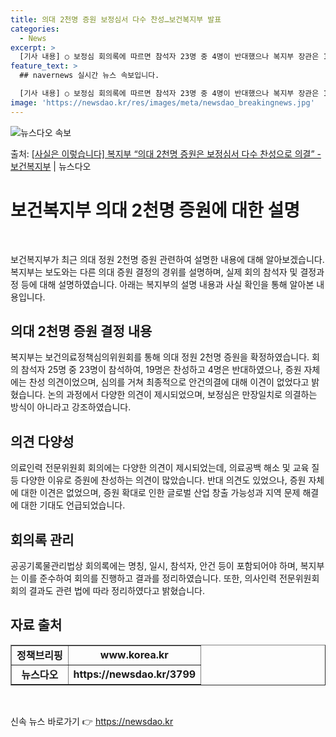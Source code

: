 ```yaml
---
title: 의대 2천명 증원 보정심서 다수 찬성…보건복지부 발표
categories:
  - News
excerpt: >
  [기사 내용] ○ 보정심 회의록에 따르면 참석자 23명 중 4명이 반대했으나 복지부 장관은 1시간만에 회의를…
feature_text: >
  ## navernews 실시간 뉴스 속보입니다.

  [기사 내용] ○ 보정심 회의록에 따르면 참석자 23명 중 4명이 반대했으나 복지부 장관은 1시간만에 회의를…
image: 'https://newsdao.kr/res/images/meta/newsdao_breakingnews.jpg'
---
```


![뉴스다오 속보](https://newsdao.kr/res/images/meta/newsdao_breakingnews.jpg)

<p>출처: <a href="https://newsdao.kr/3799" rel="dofollow">[사실은 이렇습니다] 복지부 “의대 2천명 증원은 보정심서 다수 찬성으로 의결” - 보건복지부</a> | 뉴스다오</p>

<h1 data-ke-size="size26">보건복지부 의대 2천명 증원에 대한 설명</h1>
<p data-ke-size="size16">&nbsp;</p>
보건복지부가 최근 의대 정원 2천명 증원 관련하여 설명한 내용에 대해 알아보겠습니다. 복지부는 보도와는 다른 의대 증원 결정의 경위를 설명하며, 실제 회의 참석자 및 결정과정 등에 대해 설명하였습니다. 아래는 복지부의 설명 내용과 사실 확인을 통해 알아본 내용입니다.

<h2 data-ke-size="size24">의대 2천명 증원 결정 내용</h2>
<p data-ke-size="size16">복지부는 보건의료정책심의위원회를 통해 의대 정원 2천명 증원을 확정하였습니다. 회의 참석자 25명 중 23명이 참석하여, 19명은 찬성하고 4명은 반대하였으나, 증원 자체에는 찬성 의견이었으며, 심의를 거쳐 최종적으로 안건의결에 대해 이견이 없었다고 밝혔습니다. 논의 과정에서 다양한 의견이 제시되었으며, 보정심은 만장일치로 의결하는 방식이 아니라고 강조하였습니다.</p>

<h2 data-ke-size="size24">의견 다양성</h2>
<p data-ke-size="size16">의료인력 전문위원회 회의에는 다양한 의견이 제시되었는데, 의료공백 해소 및 교육 질 등 다양한 이유로 증원에 찬성하는 의견이 많았습니다. 반대 의견도 있었으나, 증원 자체에 대한 이견은 없었으며, 증원 확대로 인한 글로벌 산업 창출 가능성과 지역 문제 해결에 대한 기대도 언급되었습니다.</p>

<h2 data-ke-size="size24">회의록 관리</h2>
<p data-ke-size="size16">공공기록물관리법상 회의록에는 명칭, 일시, 참석자, 안건 등이 포함되어야 하며, 복지부는 이를 준수하여 회의를 진행하고 결과를 정리하였습니다. 또한, 의사인력 전문위원회 회의 결과도 관련 법에 따라 정리하였다고 밝혔습니다.</p>

<h2 data-ke-size="size24">자료 출처</h2>
<table border="1" data-ke-size="size16">
	<tbody>
		<tr>
			<td style="text-align: center; height: 17px;"><b>정책브리핑</b></td>
			<td style="text-align: center; height: 17px;"><b>www.korea.kr</b></td>
		</tr>
		<tr>
			<td style="text-align: center; height: 17px;"><b>뉴스다오</b></td>
			<td style="text-align: center; height: 17px;"><b>https://newsdao.kr/3799</b></td>
		</tr>
	</tbody>
</table>
<p data-ke-size="size16">&nbsp;</p> 

신속 뉴스 바로가기 👉 <a href="https://newsdao.kr" rel="dofollow">https://newsdao.kr</a>


